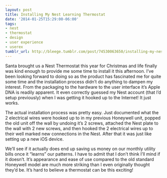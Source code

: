 ```yaml
---
layout: post
title: Installing My Nest Learning Thermostat
date: '2014-01-25T15:29:00-06:00'
tags:
- nest
- thermostat
- design
- user experience
- userex
tumblr_url: http://bleege.tumblr.com/post/74530063650/installing-my-nest-learning-thermostat
---
```

Santa brought us a Nest Thermostat this year for Christmas and life finally was kind enough to provide me some time to install it this afternoon.  I’ve been looking forward to doing so as the product has fascinated me for quite some time and the installation process didn’t do anything to dampen my interest.  From the packaging to the hardware to the user interface it’s Apple DNA is readily apparent.  It even correctly guessed my Nest account (that I’d setup previously) when I was getting it hooked up to the Internet!  It just works.

The actual installation process was pretty easy.  Just documented what the 2 electrical wires were hooked up to in my previous Honeywell unit, popped the old unit off the wall by undoing it’s 2 screws, attached the Nest plate to the wall with 2 new screws, and then hooked the 2 electrical wires up to their well marked new connections in the Nest.  After that it was just like setting up a new iOS device.

We’ll see if it actually does end up saving us money on our monthly utility bills once it “learns” our patterns.  I have to admit that I don’t think I’ll mind if it doesn’t.  It’s appearance and ease of use compared to the old standard Honeywell model are much more striking than I even originally thought they’d be.  It’s hard to believe a thermostat can be this exciting!
